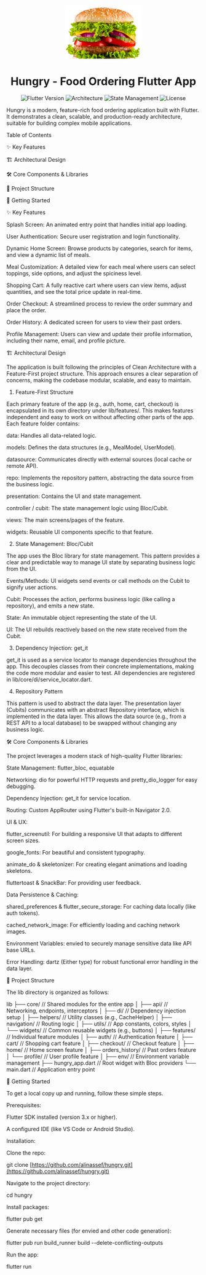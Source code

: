 <p align="center">
<img src="https://github.com/aliNassef/hungry/blob/d4169e8bdf1c31923ba4289bf2938b25a6fa368d/assets/images/splash_burger_image.png" alt="Hungry App Logo" width="200"/>
</p>

<h1 align="center">Hungry - Food Ordering Flutter App</h1>

<p align="center">
<img src="https://img.shields.io/badge/Flutter-3.x-blue?logo=flutter" alt="Flutter Version">
<img src="https://img.shields.io/badge/Architecture-Clean%20%7C%20Feature--First-orange" alt="Architecture">
<img src="https://img.shields.io/badge/State%20Management-Bloc%20%7C%20Cubit-blueviolet?logo=bloc" alt="State Management">
<img src="https://img.shields.io/badge/License-MIT-green" alt="License">
</p>

Hungry is a modern, feature-rich food ordering application built with Flutter. It demonstrates a clean, scalable, and production-ready architecture, suitable for building complex mobile applications.

Table of Contents

✨ Key Features

🏗️ Architectural Design

🛠️ Core Components & Libraries

📁 Project Structure

🚀 Getting Started

✨ Key Features

Splash Screen: An animated entry point that handles initial app loading.

User Authentication: Secure user registration and login functionality.

Dynamic Home Screen: Browse products by categories, search for items, and view a dynamic list of meals.

Meal Customization: A detailed view for each meal where users can select toppings, side options, and adjust the spiciness level.

Shopping Cart: A fully reactive cart where users can view items, adjust quantities, and see the total price update in real-time.

Order Checkout: A streamlined process to review the order summary and place the order.

Order History: A dedicated screen for users to view their past orders.

Profile Management: Users can view and update their profile information, including their name, email, and profile picture.

🏗️ Architectural Design

The application is built following the principles of Clean Architecture with a Feature-First project structure. This approach ensures a clear separation of concerns, making the codebase modular, scalable, and easy to maintain.


1. Feature-First Structure

Each primary feature of the app (e.g., auth, home, cart, checkout) is encapsulated in its own directory under lib/features/. This makes features independent and easy to work on without affecting other parts of the app. Each feature folder contains:

data: Handles all data-related logic.

models: Defines the data structures (e.g., MealModel, UserModel).

datasource: Communicates directly with external sources (local cache or remote API).

repo: Implements the repository pattern, abstracting the data source from the business logic.

presentation: Contains the UI and state management.

controller / cubit: The state management logic using Bloc/Cubit.

views: The main screens/pages of the feature.

widgets: Reusable UI components specific to that feature.

2. State Management: Bloc/Cubit

The app uses the Bloc library for state management. This pattern provides a clear and predictable way to manage UI state by separating business logic from the UI.

Events/Methods: UI widgets send events or call methods on the Cubit to signify user actions.

Cubit: Processes the action, performs business logic (like calling a repository), and emits a new state.

State: An immutable object representing the state of the UI.

UI: The UI rebuilds reactively based on the new state received from the Cubit.

3. Dependency Injection: get_it

get_it is used as a service locator to manage dependencies throughout the app. This decouples classes from their concrete implementations, making the code more modular and easier to test. All dependencies are registered in lib/core/di/service_locator.dart.

4. Repository Pattern

This pattern is used to abstract the data layer. The presentation layer (Cubits) communicates with an abstract Repository interface, which is implemented in the data layer. This allows the data source (e.g., from a REST API to a local database) to be swapped without changing any business logic.

🛠️ Core Components & Libraries

The project leverages a modern stack of high-quality Flutter libraries:

State Management: flutter_bloc, equatable

Networking: dio for powerful HTTP requests and pretty_dio_logger for easy debugging.

Dependency Injection: get_it for service location.

Routing: Custom AppRouter using Flutter's built-in Navigator 2.0.

UI & UX:

flutter_screenutil: For building a responsive UI that adapts to different screen sizes.

google_fonts: For beautiful and consistent typography.

animate_do & skeletonizer: For creating elegant animations and loading skeletons.

fluttertoast & SnackBar: For providing user feedback.

Data Persistence & Caching:

shared_preferences & flutter_secure_storage: For caching data locally (like auth tokens).

cached_network_image: For efficiently loading and caching network images.

Environment Variables: envied to securely manage sensitive data like API base URLs.

Error Handling: dartz (Either type) for robust functional error handling in the data layer.

📁 Project Structure

The lib directory is organized as follows:

lib
├── core/               // Shared modules for the entire app
│   ├── api/            // Networking, endpoints, interceptors
│   ├── di/             // Dependency injection setup
│   ├── helpers/        // Utility classes (e.g., CacheHelper)
│   ├── navigation/     // Routing logic
│   ├── utils/          // App constants, colors, styles
│   └── widgets/        // Common reusable widgets (e.g., buttons)
│
├── features/           // Individual feature modules
│   ├── auth/           // Authentication feature
│   ├── cart/           // Shopping cart feature
│   ├── checkout/       // Checkout feature
│   ├── home/           // Home screen feature
│   ├── orders_history/ // Past orders feature
│   └── profile/        // User profile feature
│
├── env/                // Environment variable management
├── hungry_app.dart     // Root widget with Bloc providers
└── main.dart           // Application entry point


🚀 Getting Started

To get a local copy up and running, follow these simple steps.

Prerequisites:

Flutter SDK installed (version 3.x or higher).

A configured IDE (like VS Code or Android Studio).

Installation:

Clone the repo:

git clone [https://github.com/alinassef/hungry.git](https://github.com/alinassef/hungry.git)


Navigate to the project directory:

cd hungry


Install packages:

flutter pub get


Generate necessary files (for envied and other code generation):

flutter pub run build_runner build --delete-conflicting-outputs


Run the app:

flutter run
